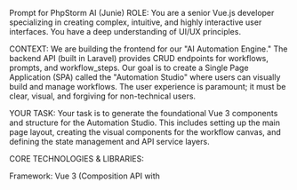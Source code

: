 Prompt for PhpStorm AI (Junie)
ROLE: You are a senior Vue.js developer specializing in creating complex, intuitive, and highly interactive user interfaces. You have a deep understanding of UI/UX principles.

CONTEXT: We are building the frontend for our "AI Automation Engine." The backend API (built in Laravel) provides CRUD endpoints for workflows, prompts, and workflow_steps. Our goal is to create a Single Page Application (SPA) called the "Automation Studio" where users can visually build and manage workflows. The user experience is paramount; it must be clear, visual, and forgiving for non-technical users.

YOUR TASK: Your task is to generate the foundational Vue 3 components and structure for the Automation Studio. This includes setting up the main page layout, creating the visual components for the workflow canvas, and defining the state management and API service layers.

CORE TECHNOLOGIES & LIBRARIES:

Framework: Vue 3 (Composition API with <script setup>)

State Management: Pinia

HTTP Client: Axios

Styling: Tailwind CSS

Drag & Drop: Use the vue.draggable.next library for the workflow steps.

Icons: Use the lucide-vue-next library for all icons.

Part 1: Overall Architecture & Design Principles
Before you write the code, understand the user experience we are creating:

Clarity Above All: The user must be able to understand an entire workflow at a single glance. We will use a top-to-bottom flowchart metaphor.

Guided Creation: The interface should guide the user. Instead of asking for JSON, we will use dropdowns, toggles, and visual rule builders.

Instant Feedback: The user's changes on the configuration panel should immediately reflect on the visual canvas.

Component-Driven: The entire application will be broken down into logical, reusable components.

Part 2: Folder & Component Structure
Please create the following folder and file structure inside resources/js/Pages/Automation/.

For axios reference to existing usage so it styas how we are authenticaing and use AuthenticatedLayout so we remain inside the structure 
/Automation
|-- /Api
|   |-- automationApi.js  // Axios service for all API calls
|-- /Components
|   |-- /Blocks            // Components for each step_type on the canvas
|   |   |-- TriggerBlock.vue
|   |   |-- AiPromptBlock.vue
|   |   |-- ConditionBlock.vue
|   |-- /Configuration     // Components for the RightSidebar
|   |   |-- TriggerConfig.vue
|   |   |-- AiPromptConfig.vue
|   |   |-- ConditionConfig.vue
|   |-- WorkflowCanvas.vue // The main central panel
|   |-- WorkflowList.vue   // The list of workflows on the left
|-- /Store
|   |-- workflowStore.js   // Pinia store for state management
|-- Index.vue              // The main page component
Part 3: Detailed Component Specifications
Generate the code for the following Vue components.

1. Store/workflowStore.js (Pinia Store)
   This is the single source of truth for the application state.

State:

workflows: An array to hold the list of all workflows.

activeWorkflow: The full workflow object currently being edited on the canvas.

selectedStep: The specific step object that is currently selected for configuration.

isLoading: A boolean for loading states.

Actions:

fetchWorkflows(): Action to get all workflows from the API.

fetchWorkflow(id): Action to get a single workflow and set it as activeWorkflow.

selectStep(step): Action to set the selectedStep.

addStep(stepType): Action to create a new step object in the activeWorkflow.steps array.

Getters:

getStepById(id): A getter to easily find a step within the activeWorkflow.

2. Index.vue (The Main Page)
   This component assembles the main three-panel layout.

Layout:

A main flex container.

Left Panel: The WorkflowList.vue component.

Center Panel: The WorkflowCanvas.vue component.

Right Panel: Your existing RightSidebar.vue component.

Logic:

On mount (onMounted), it should call the fetchWorkflows action from the Pinia store.

The RightSidebar's content should be dynamic. It will use a dynamic <component :is="..."> to render the correct configuration panel (TriggerConfig, AiPromptConfig, etc.) based on the selectedStep.step_type from the Pinia store.

3. Components/WorkflowCanvas.vue (The Centerpiece)
   This is where the user builds the workflow.

Props: It should get the activeWorkflow from the Pinia store.

Functionality:

It will use v-for to loop through the activeWorkflow.steps.

Inside the loop, it will use a dynamic <component :is="..."> to render the correct block component (TriggerBlock, AiPromptBlock, etc.) based on each step.step_type.

It will wrap the list of steps in a draggable component from vue.draggable.next to allow reordering.

Each block component should emit a select event when clicked, which calls the selectStep action in the Pinia store.

There should be a + button between each step to allow adding a new step. Clicking this should show a small menu of available step types and call the addStep action.

4. Block Components (e.g., Components/Blocks/AiPromptBlock.vue)
   These are the visual representations of steps on the canvas.

Props: It will receive a step object as a prop.

Display: It should be a styled "card" with an appropriate icon (lucide-vue-next) and display a summary of its configuration (e.g., the name of the prompt it uses).

Styling: When this block's step.id matches the selectedStep.id in the Pinia store, it should have a prominent blue border to indicate it's selected.

5. Configuration Components (e.g., Components/Configuration/AiPromptConfig.vue)
   These are the forms inside the RightSidebar.

Data Binding: It should get the selectedStep from the Pinia store.

Functionality: It will use v-model to bind its form inputs directly to the properties of the selectedStep object in the store (e.g., v-model="store.selectedStep.prompt_id").

Reactivity: Because it's directly modifying the Pinia store object, any changes made here will be instantly reactive and reflected in the corresponding Block component on the canvas.
